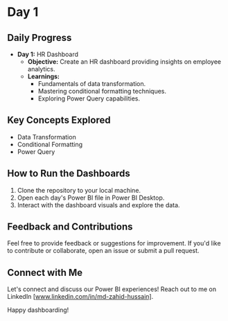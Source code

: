 # Day 1

## Daily Progress

- **Day 1:** HR Dashboard
  - **Objective:** Create an HR dashboard providing insights on employee analytics.
  - **Learnings:**
    - Fundamentals of data transformation.
    - Mastering conditional formatting techniques.
    - Exploring Power Query capabilities.


## Key Concepts Explored

- Data Transformation
- Conditional Formatting
- Power Query

## How to Run the Dashboards

1. Clone the repository to your local machine.
2. Open each day's Power BI file in Power BI Desktop.
3. Interact with the dashboard visuals and explore the data.

## Feedback and Contributions

Feel free to provide feedback or suggestions for improvement. If you'd like to contribute or collaborate, open an issue or submit a pull request.

## Connect with Me

Let's connect and discuss our Power BI experiences! Reach out to me on LinkedIn [www.linkedin.com/in/md-zahid-hussain].

Happy dashboarding!

